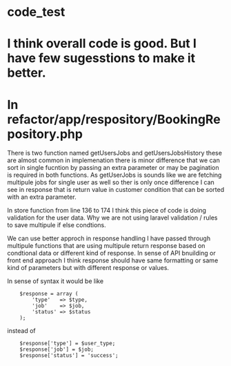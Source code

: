 # code_test

# I think overall code is good. But I have few sugesstions to make it better.

# In refactor/app/respository/BookingRepository.php 

There is two function named getUsersJobs and getUsersJobsHistory these are almost common in implemenation there is minor difference that we can sort in single fucntion by passing an extra parameter or may be pagination is required in both functions. As getUserJobs is sounds like we are fetching multipule jobs for single user as well so ther is only once difference I can see in response that is return value in customer condition that can be sorted with an extra parameter.

In store function from line 136 to 174 I think this piece of code is doing validation for the user data. Why we are not using laravel validation / rules to save multipule if else condtions.


We can use better approch in response handling I have passed through multipule functions that are using multipule return response based on condtional data or different kind of response. In sense of API bnuilding or front end approach I think response should have same formatting or same kind of parameters but with different response or values.

In sense of syntax it would be like  

        $response = array (
            'type'   => $type,
            'job'    => $job,
            'status' => $status
        );

instead of 

        $response['type'] = $user_type;
        $response['job'] = $job;
        $response['status'] = 'success';